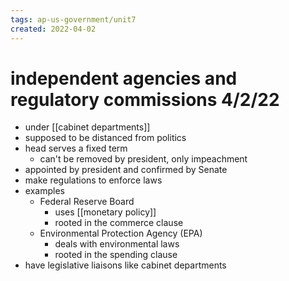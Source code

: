 ```yaml
---
tags: ap-us-government/unit7 
created: 2022-04-02
---
```


# independent agencies and regulatory commissions 4/2/22

- under [[cabinet departments]]
- supposed to be distanced from politics
- head serves a fixed term
	- can't be removed by president, only impeachment
- appointed by president and confirmed by Senate
- make regulations to enforce laws
- examples
	- Federal Reserve Board
		- uses [[monetary policy]]
		- rooted in the commerce clause
	- Environmental Protection Agency (EPA)
		- deals with environmental laws
		- rooted in the spending clause
- have legislative liaisons like cabinet departments 
